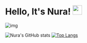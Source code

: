 # Hello, It's Nura! <img src="https://raw.githubusercontent.com/MartinHeinz/MartinHeinz/master/wave.gif" width="30px">

![img](https://i.pinimg.com/564x/a9/09/16/a90916fd679b790f827dddb2fd43b708.jpg)

![Nura's GitHub stats](https://github-readme-stats.vercel.app/api?username=nuratabanjeh&show_icons=true&theme=dark)
[![Top Langs](https://github-readme-stats.vercel.app/api/top-langs/?username=nuratabanjeh&layout=compact)](https://github.com/nuratabanjeh/github-readme-stats)


<!--
**nuratabanjeh/nuraTabanjeh** is a ✨ _special_ ✨ repository because its `README.md` (this file) appears on your GitHub profile.

Here are some ideas to get you started:

- 🔭 I’m currently working on ...
- 🌱 I’m currently learning ...
- 👯 I’m looking to collaborate on ...
- 🤔 I’m looking for help with ...
- 💬 Ask me about ...
- 📫 How to reach me: ...
- 😄 Pronouns: ...
- ⚡ Fun fact: ...
-->
